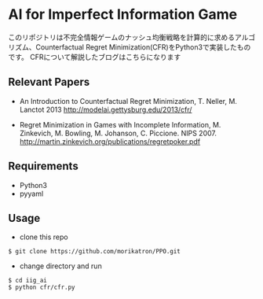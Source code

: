 # AI for Imperfect Information Game  
このリポジトリは不完全情報ゲームのナッシュ均衡戦略を計算的に求めるアルゴリズム、Counterfactual Regret Minimization(CFR)をPython3で実装したものです。
CFRについて解説したブログはこちらになります  

## Relevant Papers
- An Introduction to Counterfactual Regret Minimization, T. Neller, M. Lanctot 2013
http://modelai.gettysburg.edu/2013/cfr/  

- Regret Minimization in Games with Incomplete Information, M. Zinkevich, M. Bowling, M. Johanson, C. Piccione. NIPS 2007.  
http://martin.zinkevich.org/publications/regretpoker.pdf  

## Requirements
 - Python3
 - pyyaml

## Usage
  - clone this repo
 ```
 $ git clone https://github.com/morikatron/PPO.git
 ```
  - change directory and run 
 ```
 $ cd iig_ai
 $ python cfr/cfr.py
 ```
